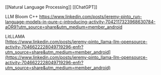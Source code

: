 [[Natural Language Processing]] [[ChatGPT]]

LLM Bloom C++
https://www.linkedin.com/posts/jeremy-pinto_run-language-models-in-pure-c-introducing-activity-7042117323968630784-aOR9?utm_source=share&utm_medium=member_android

LitLLAMA  
[https://www.linkedin.com/posts/jeremy-pinto_llama-llm-opensource-activity-7046622228049719296-enfr?utm_source=share&utm_medium=member_android](https://www.linkedin.com/posts/jeremy-pinto_llama-llm-opensource-activity-7046622228049719296-enfr?utm_source=share&utm_medium=member_android)